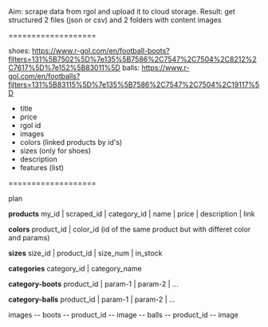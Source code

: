 Aim: scrape data from rgol and upload it to cloud storage.
Result: get structured 2 files (json or csv) and 2 folders with content images

===================

shoes: https://www.r-gol.com/en/football-boots?filters=131%5B7502%5D%7e135%5B7586%2C7547%2C7504%2C8212%2C7617%5D%7e152%5B83011%5D
balls: https://www.r-gol.com/en/footballs?filters=131%5B83115%5D%7e135%5B7586%2C7547%2C7504%2C19117%5D

- title
- price
- rgol id
- images
- colors (linked products by id's)
- sizes (only for shoes)
- description
- features (list)

===================

plan

**products**
my_id | scraped_id | category_id | name | price | description | link

**colors**
product_id | color_id (id of the same product but with differet color and params)

**sizes**
size_id | product_id | size_num | in_stock

**categories**
category_id | category_name

**category-boots**
product_id | param-1 | param-2 | ...

**category-balls**
product_id | param-1 | param-2 | ...

images
-- boots
-- product_id
-- image
-- balls
-- product_id
-- image
